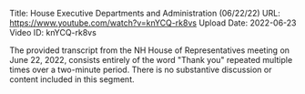 Title: House Executive Departments and Administration (06/22/22)
URL: https://www.youtube.com/watch?v=knYCQ-rk8vs
Upload Date: 2022-06-23
Video ID: knYCQ-rk8vs

The provided transcript from the NH House of Representatives meeting on June 22, 2022, consists entirely of the word "Thank you" repeated multiple times over a two-minute period. There is no substantive discussion or content included in this segment.